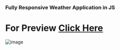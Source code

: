 ### Fully Responsive Weather Application in JS

# For Preview [Click Here](https://find-weather-by-dev-focus.netlify.app)
![image](https://user-images.githubusercontent.com/106130828/179793076-313c8902-f7d8-4c4f-82af-97ceec12252a.png)

